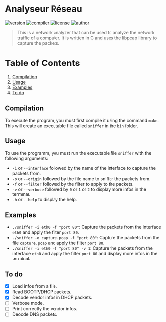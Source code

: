 # Analyseur Réseau 
[![version](https://img.shields.io/badge/version-0.0.1-blue.svg)](https://github.com/LosKeeper/analyseur-reseau)
[![compiler](https://img.shields.io/badge/compiler-g++-red.svg)](https://github.com/LosKeeper/jeu-echecs-cpp/blob/main/Makefile)
[![license](https://img.shields.io/badge/license-GPL_3.0-yellow.svg)](https://github.com/LosKeeper/analyseur-reseau/blob/main/LICENSE)
[![author](https://img.shields.io/badge/author-LosKeeper-blue)](https://github.com/LosKeeper)
> This is a network analyzer that can be used to analyze the network traffic of a computer. It is written in C and uses the libpcap library to capture the packets.

# Table of Contents
1. [Compilation](#compilation)
2. [Usage](#usage)
3. [Examples](#examples)
4. [To do](#to-do)


## Compilation
To execute the program, you must first compile it using the command `make`. This will create an executable file called `sniffer` in the `bin` folder.

## Usage
To use the programm, you must run the executable file `sniffer` with the following arguments:
* `-i` or `--interface` followed by the name of the interface to capture the packets from.
* `-o` or `--origin`    followed by the file name to sniffer the packets from.
* `-f` or `--filter`    followed by the filter to apply to the packets.
* `-v` or `--verbose`   followed by `0` or `1` or `2` to display more infos in the terminal.
* `-h` or `--help`      to display the help.

## Examples
* `./sniffer -i eth0 -f "port 80"`: Capture the packets from the interface `eth0` and apply the filter `port 80`.
* `./sniffer -o capture.pcap -f "port 80"`: Capture the packets from the file `capture.pcap` and apply the filter `port 80`.
* `./sniffer -i eth0 -f "port 80" -v 1`: Capture the packets from the interface `eth0` and apply the filter `port 80` and display more infos in the terminal.

## To do
- [x] Load infos from a file.
- [x] Read BOOTP/DHCP packets.
- [x] Decode vendor infos in DHCP packets.
- [ ] Verbose mode.
- [ ] Print correctly the vendor infos.
- [ ] Deocde DNS packets.